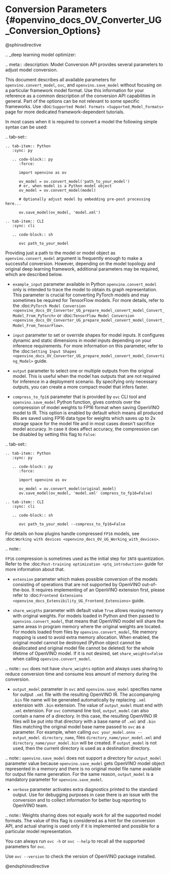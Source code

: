 # Conversion Parameters {#openvino_docs_OV_Converter_UG_Conversion_Options}

@sphinxdirective

.. _deep learning model optimizer:

.. meta::
   :description: Model Conversion API provides several parameters to adjust model conversion.

This document describes all available parameters for ``openvino.convert_model``, ``ovc``, and ``openvino.save_model`` without focusing on a particular framework model format. Use this information for your reference as a common description of the conversion API capabilities in general. Part of the options can be not relevant to some specific frameworks. Use :doc:`Supported Model Formats <Supported_Model_Formats>` page for more dedicated framework-dependent tutorials.

In most cases when it is required to convert a model the following simple syntax can be used:

.. tab-set::

    .. tab-item:: Python
       :sync: py

       .. code-block:: py
          :force:

          import openvino as ov

          ov_model = ov.convert_model('path_to_your_model')
          # or, when model is a Python model object
          ov_model = ov.convert_model(model)

          # Optionally adjust model by embedding pre-post processing here...

          ov.save_model(ov_model, 'model.xml')

    .. tab-item:: CLI
       :sync: cli

       .. code-block:: sh

          ovc path_to_your_model

Providing just a path to the model or model object as ``openvino.convert_model`` argument is frequently enough to make a successful conversion. However, depending on the model topology and original deep learning framework, additional parameters may be required, which are described below.

- ``example_input`` parameter available in Python ``openvino.convert_model`` only is intended to trace the model to obtain its graph representation. This parameter is crucial for converting PyTorch models and may sometimes be required for TensorFlow models. For more details, refer to the :doc:`PyTorch Model Conversion <openvino_docs_OV_Converter_UG_prepare_model_convert_model_Convert_Model_From_PyTorch>` or :doc:`TensorFlow Model Conversion <openvino_docs_OV_Converter_UG_prepare_model_convert_model_Convert_Model_From_TensorFlow>`.

- ``input`` parameter to set or override shapes for model inputs. It configures dynamic and static dimensions in model inputs depending on your inference requirements. For more information on this parameter, refer to the :doc:`Setting Input Shapes <openvino_docs_OV_Converter_UG_prepare_model_convert_model_Converting_Model>` guide.

- ``output`` parameter to select one or multiple outputs from the original model. This is useful when the model has outputs that are not required for inference in a deployment scenario. By specifying only necessary outputs, you can create a more compact model that infers faster.

- ``compress_to_fp16`` parameter that is provided by ``ovc`` CLI tool and ``openvino.save_model`` Python function, gives controls over the compression of model weights to FP16 format when saving OpenVINO model to IR. This option is enabled by default which means all produced IRs are saved using FP16 data type for weights which saves up to 2x storage space for the model file and in most cases doesn't sacrifice model accuracy. In case it does affect accuracy, the compression can be disabled by setting this flag to ``False``:

.. tab-set::

    .. tab-item:: Python
       :sync: py

       .. code-block:: py
          :force:

          import openvino as ov

          ov_model = ov.convert_model(original_model)
          ov.save_model(ov_model, 'model.xml' compress_to_fp16=False)

    .. tab-item:: CLI
       :sync: cli

       .. code-block:: sh

          ovc path_to_your_model --compress_to_fp16=False

For details on how plugins handle compressed ``FP16`` models, see
:doc:`Working with devices <openvino_docs_OV_UG_Working_with_devices>`.

.. note::

   ``FP16`` compression is sometimes used as the initial step for ``INT8`` quantization.
   Refer to the :doc:`Post-training optimization <ptq_introduction>` guide for more
   information about that.

- ``extension`` parameter which makes possible conversion of the models consisting of operations that are not supported by OpenVINO out-of-the-box. It requires implementing of an OpenVINO extension first, please refer to :doc:`Frontend Extensions <openvino_docs_Extensibility_UG_Frontend_Extensions>` guide.

- ``share_weigths`` parameter with default value ``True`` allows reusing memory with original weights. For models loaded in Python and then passed to ``openvino.convert_model``, that means that OpenVINO model will share the same areas in program memory where the original weights are located. For models loaded from files by ``openvino.convert_model``, file memory mapping is used to avoid extra memory allocation. When enabled, the original model cannot be destroyed (Python object cannot be deallocated and original model file cannot be deleted) for the whole lifetime of OpenVINO model. If it is not desired, set ``share_weights=False`` when calling ``openvino.convert_model``.

.. note:: ``ovc`` does not have ``share_weights`` option and always uses sharing to reduce conversion time and consume less amount of memory during the conversion.

- ``output_model`` parameter in ``ovc`` and ``openvino.save_model`` specifies name for output ``.xml`` file with the resulting OpenVINO IR. The accompanying ``.bin`` file name will be generated automatically by replacing ``.xml`` extension with ``.bin`` extension. The value of ``output_model`` must end with ``.xml`` extension. For ``ovc`` command line tool, ``output_model`` can also contain a name of a directory. In this case, the resulting OpenVINO IR files will be put into that directory with a base name of ``.xml`` and ``.bin`` files matching the original model base name passed to ``ovc`` as a parameter. For example, when calling ``ovc your_model.onnx --output_model directory_name``, files ``directory_name/your_model.xml`` and ``directory_name/your_model.bin`` will be created. If ``output_model`` is not used, then the current directory is used as a destination directory.

.. note:: ``openvino.save_model`` does not support a directory for ``output_model`` parameter value because ``openvino.save_model`` gets OpenVINO model object represented in a memory and there is no original model file name available for output file name generation. For the same reason, ``output_model`` is a mandatory parameter for ``openvino.save_model``.

- ``verbose`` parameter activates extra diagnostics printed to the standard output. Use for debugging purposes in case there is an issue with the conversion and to collect information for better bug reporting to OpenVINO team.

.. note:: Weights sharing does not equally work for all the supported model formats. The value of this flag is considered as a hint for the conversion API, and actual sharing is used only if it is implemented and possible for a particular model representation.

You can always run ``ovc -h`` or ``ovc --help`` to recall all the supported parameters for ``ovc``.

Use ``ovc --version`` to check the version of OpenVINO package installed.

@endsphinxdirective


